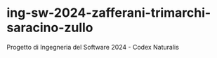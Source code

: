 # ing-sw-2024-zafferani-trimarchi-saracino-zullo
Progetto di Ingegneria del Software 2024 - Codex Naturalis

